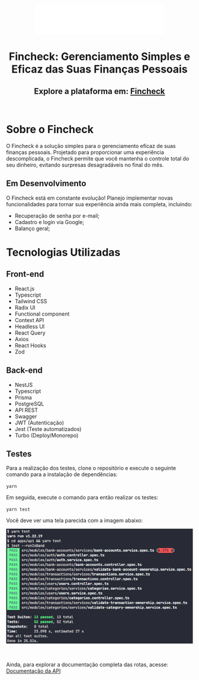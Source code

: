 <div align="center">
  <img src="./apps/frontend/src/assets/logoSVG.svg" alt="Fincheck Logo">
  <br>
  <h1>Fincheck: Gerenciamento Simples e Eficaz das Suas Finanças Pessoais</h1>
  <h2>Explore a plataforma em: <a target="_blank" href="https://fi-rmst.onrender.com">Fincheck</a></h2>
</div>

<br>

# Sobre o Fincheck

O Fincheck é a solução simples para o gerenciamento eficaz de suas finanças pessoais. Projetado para proporcionar uma experiência descomplicada, o Fincheck permite que você mantenha o controle total do seu dinheiro, evitando surpresas desagradáveis no final do mês.

## Em Desenvolvimento

O Fincheck está em constante evolução! Planejo implementar novas funcionalidades para tornar sua experiência ainda mais completa, incluindo:

- Recuperação de senha por e-mail;
- Cadastro e login via Google;
- Balanço geral;

# Tecnologias Utilizadas

## Front-end

- React.js
- Typescript
- Tailwind CSS
- Radix UI
- Functional component
- Context API
- Headless UI
- React Query
- Axios
- React Hooks
- Zod

## Back-end

- NestJS
- Typescript
- Prisma
- PostgreSQL
- API REST
- Swagger
- JWT (Autenticação)
- Jest (Teste automatizados)
- Turbo (Deploy/Monorepo)

## Testes

Para a realização dos testes, clone o repositório e execute o seguinte comando para a instalação de dependências:

`yarn`

Em seguida, execute o comando para então realizar os testes:

`yarn test`

Você deve ver uma tela parecida com a imagem abaixo:

![Alt text](tests.png)

<br>

Ainda, para explorar a documentação completa das rotas, acesse: <a target="_blank" href="https://fi-rmst.onrender.com/api#">Documentação da API</a>
